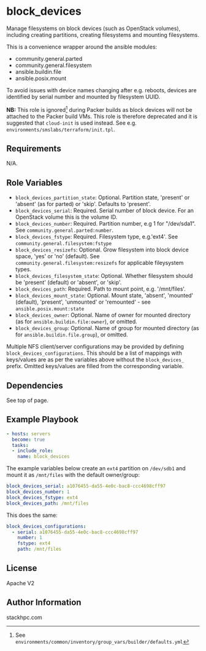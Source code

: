 block_devices
=============

Manage filesystems on block devices (such as OpenStack volumes), including creating partitions, creating filesystems and mounting filesystems.

This is a convenience wrapper around the ansible modules:
- community.general.parted
- community.general.filesystem
- ansible.buildin.file
- ansible.posix.mount

To avoid issues with device names changing after e.g. reboots, devices are identified by serial number and mounted by filesystem UUID.

**NB:** This role is ignored[^1] during Packer builds as block devices will not be attached to the Packer build VMs. This role is therefore deprecated and it is suggested that `cloud-init` is used instead. See e.g. `environments/smslabs/terraform/init.tpl`.

[^1]: See `environments/common/inventory/group_vars/builder/defaults.yml`

Requirements
------------

N/A.

Role Variables
--------------

- `block_devices_partition_state`: Optional. Partition state, 'present' or 'absent' (as for parted) or 'skip'. Defaults to 'present'.
- `block_devices_serial`: Required. Serial number of block device. For an OpenStack volume this is the volume ID.
- `block_devices_number`: Required. Partition number, e.g 1 for "/dev/sda1". See `community.general.parted:number`.
- `block_devices_fstype`: Required. Filesystem type, e.g.'ext4'. See `community.general.filesystem:fstype`
- `block_devices_resizefs`: Optional. Grow filesystem into block device space, 'yes' or 'no' (default). See `community.general.filesystem:resizefs` for applicable fileysystem types.
- `block_devices_filesystem_state`: Optional. Whether filesystem should be 'present' (default) or 'absent', or 'skip'.
- `block_devices_path`: Required. Path to mount point, e.g. '/mnt/files'.
- `block_devices_mount_state`: Optional. Mount state, 'absent', 'mounted' (default), 'present', 'unmounted' or 'remounted' - see `ansible.posix.mount:state`
- `block_devices_owner`: Optional. Name of owner for mounted directory (as for `ansible.buildin.file:owner`), or omitted.
- `block_devices_group`: Optional. Name of group for mounted directory (as for `ansible.buildin.file.group`), or omitted.

Multiple NFS client/server configurations may be provided by defining `block_devices_configurations`. This should be a list of mappings with keys/values are as per the variables above without the `block_devices_` prefix. Omitted keys/values are filled from the corresponding variable.

Dependencies
------------

See top of page.

Example Playbook
----------------

```yaml
- hosts: servers
  become: true
  tasks:
  - include_role:
    name: block_devices
```

The example variables below create an `ext4` partition on `/dev/sdb1` and mount it as `/mnt/files` with the default owner/group:

```yaml
block_devices_serial: a1076455-da55-4e0c-bac8-ccc4698cff97
block_devices_number: 1
block_devices_fstype: ext4
block_devices_path: /mnt/files
```

This does the same:

```yaml
block_devices_configurations:
  - serial: a1076455-da55-4e0c-bac8-ccc4698cff97
    number: 1
    fstype: ext4
    path: /mnt/files
```

License
-------

Apache V2

Author Information
------------------

stackhpc.com
